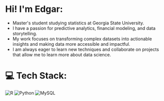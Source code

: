 # Hi! I'm Edgar:
* Master's student studying statistics at Georgia State University.<br>
* I have a passion for predictive analytics, financial modeling, and data storytelling. <br>
* My work focuses on transforming complex datasets into actionable insights and making data more accessible and impactful. <br>
* I am always eager to learn new techniques and collaborate on projects that allow me to learn more about data science.


# 💻 Tech Stack:
![R](https://img.shields.io/badge/r-%23276DC3.svg?style=for-the-badge&logo=r&logoColor=white) ![Python](https://img.shields.io/badge/python-3670A0?style=for-the-badge&logo=python&logoColor=ffdd54) ![MySQL](https://img.shields.io/badge/mysql-4479A1.svg?style=for-the-badge&logo=mysql&logoColor=white)
